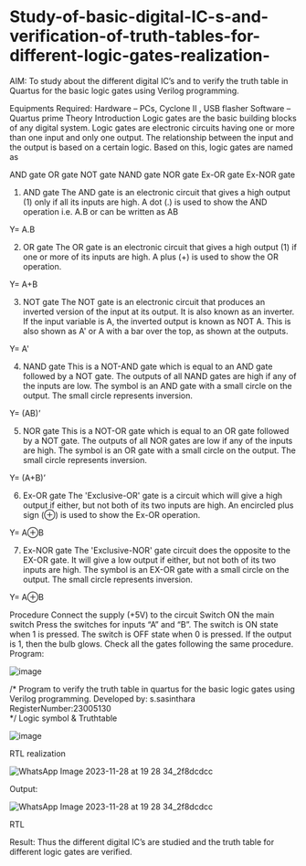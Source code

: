 # Study-of-basic-digital-IC-s-and-verification-of-truth-tables-for-different-logic-gates-realization-
 AIM:
To study about the different digital IC’s and to verify the truth table in Quartus for the basic logic gates using Verilog programming.

Equipments Required:
Hardware – PCs, Cyclone II , USB flasher
Software – Quartus prime
Theory
Introduction
Logic gates are the basic building blocks of any digital system. Logic gates are electronic circuits having one or more than one input and only one output. The relationship between the input and the output is based on a certain logic. Based on this, logic gates are named as

AND gate
OR gate
NOT gate
NAND gate
NOR gate
Ex-OR gate
Ex-NOR gate
1) AND gate
The AND gate is an electronic circuit that gives a high output (1) only if all its inputs are high. A dot (.) is used to show the AND operation i.e. A.B or can be written as AB

Y= A.B

2) OR gate
The OR gate is an electronic circuit that gives a high output (1) if one or more of its inputs are high. A plus (+) is used to show the OR operation.

Y= A+B

3) NOT gate
The NOT gate is an electronic circuit that produces an inverted version of the input at its output. It is also known as an inverter. If the input variable is A, the inverted output is known as NOT A. This is also shown as A' or A with a bar over the top, as shown at the outputs.

Y= A'

4) NAND gate
This is a NOT-AND gate which is equal to an AND gate followed by a NOT gate. The outputs of all NAND gates are high if any of the inputs are low. The symbol is an AND gate with a small circle on the output. The small circle represents inversion.

Y= (AB)’

5) NOR gate
This is a NOT-OR gate which is equal to an OR gate followed by a NOT gate. The outputs of all NOR gates are low if any of the inputs are high. The symbol is an OR gate with a small circle on the output. The small circle represents inversion.

Y= (A+B)’

6) Ex-OR gate
The 'Exclusive-OR' gate is a circuit which will give a high output if either, but not both of its two inputs are high. An encircled plus sign (⊕) is used to show the Ex-OR operation.

Y= A⊕B

7) Ex-NOR gate
The 'Exclusive-NOR' gate circuit does the opposite to the EX-OR gate. It will give a low output if either, but not both of its two inputs are high. The symbol is an EX-OR gate with a small circle on the output. The small circle represents inversion.

Y= A⊕B

Procedure
Connect the supply (+5V) to the circuit
Switch ON the main switch
Press the switches for inputs “A” and “B”. The switch is ON state when 1 is pressed. The switch is OFF state when 0 is pressed.
If the output is 1, then the bulb glows.
Check all the gates following the same procedure.
Program:

![image](https://github.com/sasi1324/Study-of-basic-digital-IC-s-and-verification-of-truth-tables-for-different-logic-gates-realization-/assets/150313315/41c0b492-f71d-45ee-9901-3400b77e39ea)

/*
Program to verify the truth table in quartus for the basic logic gates using Verilog programming.
Developed by: s.sasinthara
RegisterNumber:23005130  
*/
Logic symbol & Truthtable

![image](https://github.com/sasi1324/Study-of-basic-digital-IC-s-and-verification-of-truth-tables-for-different-logic-gates-realization-/assets/150313315/cedffb26-e178-45d8-a191-fa1c52567bae)

RTL realization

![WhatsApp Image 2023-11-28 at 19 28 34_2f8dcdcc](https://github.com/sasi1324/Study-of-basic-digital-IC-s-and-verification-of-truth-tables-for-different-logic-gates-realization-/assets/150313315/31f2fee9-e716-4ceb-990a-ad377dd817d5)


Output:

![WhatsApp Image 2023-11-28 at 19 28 34_2f8dcdcc](https://github.com/sasi1324/Study-of-basic-digital-IC-s-and-verification-of-truth-tables-for-different-logic-gates-realization-/assets/150313315/71d7ebfb-63eb-4dd4-a53c-846c79d8346c)

RTL

Result:
Thus the different digital IC’s are studied and the truth table for different logic gates are verified.
